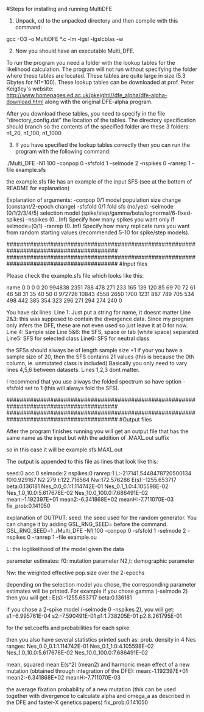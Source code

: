#Steps for installing and running MultiDFE

1) Unpack, cd to the unpacked directory and then compile with this command:

gcc -O3 -o MultiDFE *.c  -lm -lgsl -lgslcblas -w

2) Now you should have an executable Multi_DFE.

To run the program you need a folder with the lookup tables for the likelihood calculation. The program will not run without specifying the folder where these tables are located. These tables are quite large in size (5.3 Gbytes for N1=100). These lookup tables can be downloaded at prof. Peter Keigtley's website: http://www.homepages.ed.ac.uk/pkeightl//dfe_alpha/dfe-alpha-download.html along with the original DFE-alpha program.

After you download these tables, you need to specify in the file "directory_config.dat" the location of the tables. The directory specification should branch so the contents of the specified folder are these 3 folders: n1_20, n1_100, n1_1000

3) If you have specified the lookup tables correctly then you can run the program with the following command:

./Multi_DFE -N1 100 -conpop 0 -sfsfold 1 -selmode 2 -nspikes 0 -ranrep 1 -file example.sfs

the example.sfs file has an example of the input SFS (see at the bottom of README for explanation)

Explanation of arguments:
-conpop    0/1    model population size change (constant/2-epoch change)
-sfsfold    0/1    fold sfs (no/yes)
-selmode (0/1/2/3/4/5)    selection model (spike/step/gamma/beta/lognormal/6-fixed-spikes)
-nspikes (0...Inf)    Specify how many spikes you want only if selmode=(0/1)
-ranrep (0..Inf)    Specify how many replicate runs you want from random starting values (recommended 5-10 for spike/step models).

#########################################################################################
#########################################################################################
#Input files

Please check the example.sfs file which looks like this:

name
0 0
0 0
20
994838 2351 788 478 271 233 165 139 120 85 69 70 72 61 46 58 31 35 40 50 0
972726 10843 4558 2650 1700 1231 887 789 705 534 498 442 385 354 323 296 271 294 274 240 0

You have six lines:
Line 1: Just put a string for name, it doesnt matter
Line 2&3: this was supposed to contain the divergence data. Since my program only infers the DFE, these are not even used so just leave it at 0 for now.
Line 4: Sample size
Line 5&6: the SFS, space or tab (white space) separated
Line5: SFS for selected class
Line6: SFS for neutral class

the SFSs should always be of length sample size +1
if your you have a sample size of 20, then the SFS contains 21 values (this is because the 0th column, ie. unmutated class is included)
Basically you only need to vary lines 4,5,6 between datasets. Lines 1,2,3 dont matter.

I recommend that you use always the folded spectrum so have option -sfsfold set to 1 (this will always fold the SFS).

#########################################################################################
#########################################################################################
#Output files

After the program finishes running you will get an output file that has the same name as the input but with the addition of .MAXL.out suffix

so in this case it will be example.sfs.MAXL.out

The output is appended to this file as lines that look like this:

seed:0  acc:0   selmode:2       nspikes:0       ranrep:1        L:-217141.5448478720500134      f0:0.929167     N2:279  t:122.716564    Nw:172.576286   E(s):-1255.653717       beta:0.136181   Nes_0.0_0.1:1.114742E-01        Nes_0.1_1.0:4.105598E-02        Nes_1.0_10.0:5.617678E-02     Nes_10.0_100.0:7.686491E-02     mean:-1.192397E+01      mean2:-6.341868E+02     meanH:-7.711070E-03     fix_prob:0.141050

explanation of OUTPUT:
seed: the seed used for the random generator. You can change it by adding GSL_RNG_SEED= before the command.
GSL_RNG_SEED=1 ./Multi_DFE -N1 100 -conpop 0 -sfsfold 1 -selmode 2 -nspikes 0 -ranrep 1 -file example.ou

L: the loglikelihood of the model given the data

parameter estimates:
f0: mutation parameter
N2,t: demographic parameter

Nw: the weighted effective pop.size over the 2-epochs

depending on the selection model you chose, the corresponding parameter estimates will be printed. For example if you chose gamma (-selmode 2) then you will get :
E(s):-1255.653717       beta:0.136181

if you chose a 2-spike model (-selmode 0 -nspikes 2),  you will get:
s1:-6.995761E-04        s2:-7.590491E-01        p1:1.738205E-01 p2:8.261795E-01

for the sel.coeffs and probabilities for each spike.

then you also have several statistics printed such as:
prob. density in 4 Nes ranges:
Nes_0.0_0.1:1.114742E-01        Nes_0.1_1.0:4.105598E-02        Nes_1.0_10.0:5.617678E-02     Nes_10.0_100.0:7.686491E-02    

mean, squared mean E(s^2) (mean2) and harmonic mean effect of a new mutation (obtained through integration of the DFE):
mean:-1.192397E+01      mean2:-6.341868E+02     meanH:-7.711070E-03 

the average fixation probability of a new mutation (this can be used together with divergence to calculate alpha and omega_a as described in the DFE and faster-X genetics papers)
fix_prob:0.141050